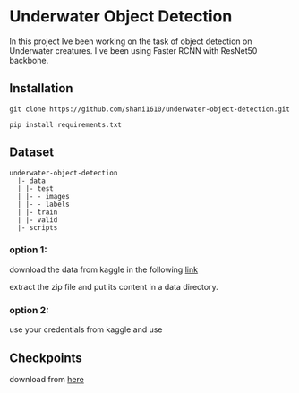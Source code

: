 # Underwater Object Detection

In this project Ive been working on the task of object detection on Underwater creatures.
I've been using Faster RCNN with ResNet50 backbone. 

## Installation

```
git clone https://github.com/shani1610/underwater-object-detection.git
```
```
pip install requirements.txt
```

## Dataset

```
underwater-object-detection
  |- data
  | |- test
  | |- - images
  | |- - labels
  | |- train
  | |- valid
  |- scripts
```

### option 1:

download the data from kaggle in the following [link](https://www.kaggle.com/datasets/slavkoprytula/aquarium-data-cots)

extract the zip file and put its content in a data directory.

### option 2:

use your credentials from kaggle and use 

## Checkpoints

download from [here](https://www.dropbox.com/scl/fo/56nxq2px1pie7yiuu2cgu/AJrBZE0-ZeFG96e8VuOVAE0?rlkey=j7n706cq2jdpoykhacmyk22do&st=49vxi0ip&dl=0)

